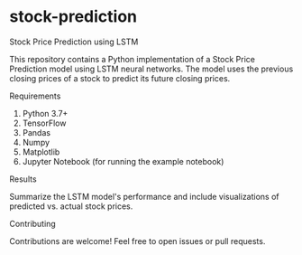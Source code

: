 # stock-prediction
Stock Price Prediction using LSTM

This repository contains a Python implementation of a Stock Price Prediction model using LSTM neural networks. The model uses the previous closing prices of a stock to predict its future closing prices.

Requirements
1. Python 3.7+
2. TensorFlow
3. Pandas
4. Numpy
5. Matplotlib
6. Jupyter Notebook (for running the example notebook)
   
Results

Summarize the LSTM model's performance and include visualizations of predicted vs. actual stock prices.

Contributing

Contributions are welcome! Feel free to open issues or pull requests.
